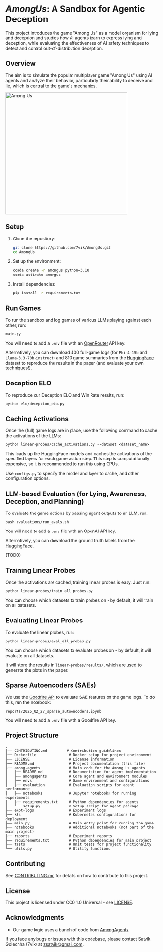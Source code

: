 # *AmongUs*: A Sandbox for Agentic Deception

This project introduces the game "Among Us" as a model organism for lying and deception and studies how AI agents learn to express lying and deception, while evaluating the effectiveness of AI safety techniques to detect and control out-of-distribution deception.

## Overview

The aim is to simulate the popular multiplayer game "Among Us" using AI agents and analyze their behavior, particularly their ability to deceive and lie, which is central to the game's mechanics.

<img src="https://static.wikia.nocookie.net/among-us-wiki/images/f/f5/Among_Us_space_key_art_redesign.png" alt="Among Us" width="400"/>

## Setup

1. Clone the repository:
   ```bash
   git clone https://github.com/7vik/AmongUs.git
   cd AmongUs
   ```

2. Set up the environment:
   ```bash
   conda create -n amongus python=3.10
   conda activate amongus
   ```

3. Install dependencies:
   ```bash
   pip install -r requirements.txt
   ```

## Run Games

To run the sandbox and log games of various LLMs playing against each other, run:

```
main.py
```
You will need to add a `.env` file with an [OpenRouter](https://openrouter.ai/) API key.

Alternatively, you can download 400 full-game logs (for `Phi-4-15b` and `Llama-3.3-70b-instruct`) and 810 game summaries from the [HuggingFace](https://huggingface.co/datasets/7vik/AmongUs) dataset to reproduce the results in the paper (and evaluate your own techniques!).

## Deception ELO

To reproduce our Deception ELO and Win Rate results, run:

```
python elo/deception_elo.py
```

## Caching Activations

Once the (full) game logs are in place, use the following command to cache the activations of the LLMs:

```
python linear-probes/cache_activations.py --dataset <dataset_name>
```

This loads up the HuggingFace models and caches the activations of the specified layers for each game action step. This step is computationally expensive, so it is recommended to run this using GPUs.

Use `configs.py` to specify the model and layer to cache, and other configuration options.

## LLM-based Evaluation (for Lying, Awareness, Deception, and Planning)

To evaluate the game actions by passing agent outputs to an LLM, run:

```
bash evaluations/run_evals.sh
```
You will need to add a `.env` file with an OpenAI API key.

Alternatively, you can download the ground truth labels from the [HuggingFace](https://huggingface.co/datasets/7vik/AmongUs).

(TODO)

## Training Linear Probes

Once the activations are cached, training linear probes is easy. Just run:

```
python linear-probes/train_all_probes.py
```
You can choose which datasets to train probes on - by default, it will train on all datasets.

## Evaluating Linear Probes

To evaluate the linear probes, run:

```
python linear-probes/eval_all_probes.py
```
You can choose which datasets to evaluate probes on - by default, it will evaluate on all datasets.

It will store the results in `linear-probes/results/`, which are used to generate the plots in the paper.

## Sparse Autoencoders (SAEs)

We use the [Goodfire API](https://goodfire.ai/) to evaluate SAE features on the game logs. To do this, run the notebook:

```
reports/2025_02_27_sparse_autoencoders.ipynb
```
You will need to add a `.env` file with a Goodfire API key.

## Project Structure

```plaintext
.
├── CONTRIBUTING.md         # Contribution guidelines
├── Dockerfile               # Docker setup for project environment
├── LICENSE                  # License information
├── README.md                # Project documentation (this file)
├── among-agents             # Main code for the Among Us agents
│   ├── README.md            # Documentation for agent implementation
│   ├── amongagents          # Core agent and environment modules
│   ├── envs                 # Game environment and configurations
│   ├── evaluation           # Evaluation scripts for agent performance
│   ├── notebooks            # Jupyter notebooks for running experiments
│   ├── requirements.txt     # Python dependencies for agents
│   └── setup.py             # Setup script for agent package
├── expt-logs                # Experiment logs
├── k8s                      # Kubernetes configurations for deployment
├── main.py                  # Main entry point for running the game
├── notebooks                # Additional notebooks (not part of the main project)
├── reports                  # Experiment reports
├── requirements.txt         # Python dependencies for main project
├── tests                    # Unit tests for project functionality
└── utils.py                 # Utility functions
```

## Contributing

See [CONTRIBUTING.md](CONTRIBUTING.md) for details on how to contribute to this project.

## License

This project is licensed under CC0 1.0 Universal - see [LICENSE](LICENSE).

## Acknowledgments

- Our game logic uses a bunch of code from [AmongAgents](https://github.com/cyzus/among-agents).

If you face any bugs or issues with this codebase, please contact Satvik Golechha (7vik) at zsatvik@gmail.com.
